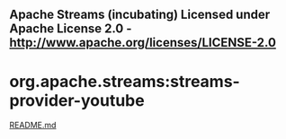 Apache Streams (incubating)
Licensed under Apache License 2.0 - http://www.apache.org/licenses/LICENSE-2.0
--------------------------------------------------------------------------------

org.apache.streams:streams-provider-youtube
===========================================

[README.md](src/site/markdown/index.md "README")

